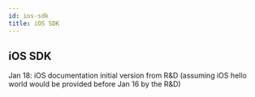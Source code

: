 ```yaml
---
id: ios-sdk
title: iOS SDK
---
```

## iOS SDK

Jan 18: iOS documentation initial version from R&D (assuming iOS hello world would be provided before Jan 16 by the R&D)

